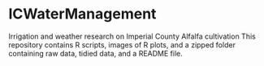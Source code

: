 # ICWaterManagement
Irrigation and weather research on Imperial County Alfalfa cultivation
This repository contains R scripts, images of R plots, and a zipped folder containing raw data, tidied data, and a README file.

